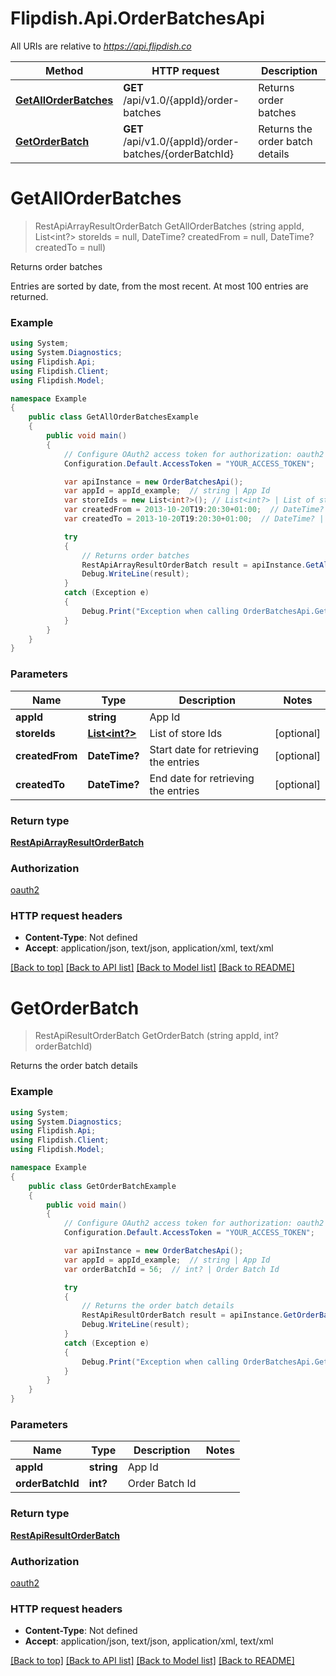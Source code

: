 # Flipdish.Api.OrderBatchesApi

All URIs are relative to *https://api.flipdish.co*

Method | HTTP request | Description
------------- | ------------- | -------------
[**GetAllOrderBatches**](OrderBatchesApi.md#getallorderbatches) | **GET** /api/v1.0/{appId}/order-batches | Returns order batches
[**GetOrderBatch**](OrderBatchesApi.md#getorderbatch) | **GET** /api/v1.0/{appId}/order-batches/{orderBatchId} | Returns the order batch details


<a name="getallorderbatches"></a>
# **GetAllOrderBatches**
> RestApiArrayResultOrderBatch GetAllOrderBatches (string appId, List<int?> storeIds = null, DateTime? createdFrom = null, DateTime? createdTo = null)

Returns order batches

Entries are sorted by date, from the most recent. At most 100 entries are returned.

### Example
```csharp
using System;
using System.Diagnostics;
using Flipdish.Api;
using Flipdish.Client;
using Flipdish.Model;

namespace Example
{
    public class GetAllOrderBatchesExample
    {
        public void main()
        {
            // Configure OAuth2 access token for authorization: oauth2
            Configuration.Default.AccessToken = "YOUR_ACCESS_TOKEN";

            var apiInstance = new OrderBatchesApi();
            var appId = appId_example;  // string | App Id
            var storeIds = new List<int?>(); // List<int?> | List of store Ids (optional) 
            var createdFrom = 2013-10-20T19:20:30+01:00;  // DateTime? | Start date for retrieving the entries (optional) 
            var createdTo = 2013-10-20T19:20:30+01:00;  // DateTime? | End date for retrieving the entries (optional) 

            try
            {
                // Returns order batches
                RestApiArrayResultOrderBatch result = apiInstance.GetAllOrderBatches(appId, storeIds, createdFrom, createdTo);
                Debug.WriteLine(result);
            }
            catch (Exception e)
            {
                Debug.Print("Exception when calling OrderBatchesApi.GetAllOrderBatches: " + e.Message );
            }
        }
    }
}
```

### Parameters

Name | Type | Description  | Notes
------------- | ------------- | ------------- | -------------
 **appId** | **string**| App Id | 
 **storeIds** | [**List&lt;int?&gt;**](int?.md)| List of store Ids | [optional] 
 **createdFrom** | **DateTime?**| Start date for retrieving the entries | [optional] 
 **createdTo** | **DateTime?**| End date for retrieving the entries | [optional] 

### Return type

[**RestApiArrayResultOrderBatch**](RestApiArrayResultOrderBatch.md)

### Authorization

[oauth2](../README.md#oauth2)

### HTTP request headers

 - **Content-Type**: Not defined
 - **Accept**: application/json, text/json, application/xml, text/xml

[[Back to top]](#) [[Back to API list]](../README.md#documentation-for-api-endpoints) [[Back to Model list]](../README.md#documentation-for-models) [[Back to README]](../README.md)

<a name="getorderbatch"></a>
# **GetOrderBatch**
> RestApiResultOrderBatch GetOrderBatch (string appId, int? orderBatchId)

Returns the order batch details

### Example
```csharp
using System;
using System.Diagnostics;
using Flipdish.Api;
using Flipdish.Client;
using Flipdish.Model;

namespace Example
{
    public class GetOrderBatchExample
    {
        public void main()
        {
            // Configure OAuth2 access token for authorization: oauth2
            Configuration.Default.AccessToken = "YOUR_ACCESS_TOKEN";

            var apiInstance = new OrderBatchesApi();
            var appId = appId_example;  // string | App Id
            var orderBatchId = 56;  // int? | Order Batch Id

            try
            {
                // Returns the order batch details
                RestApiResultOrderBatch result = apiInstance.GetOrderBatch(appId, orderBatchId);
                Debug.WriteLine(result);
            }
            catch (Exception e)
            {
                Debug.Print("Exception when calling OrderBatchesApi.GetOrderBatch: " + e.Message );
            }
        }
    }
}
```

### Parameters

Name | Type | Description  | Notes
------------- | ------------- | ------------- | -------------
 **appId** | **string**| App Id | 
 **orderBatchId** | **int?**| Order Batch Id | 

### Return type

[**RestApiResultOrderBatch**](RestApiResultOrderBatch.md)

### Authorization

[oauth2](../README.md#oauth2)

### HTTP request headers

 - **Content-Type**: Not defined
 - **Accept**: application/json, text/json, application/xml, text/xml

[[Back to top]](#) [[Back to API list]](../README.md#documentation-for-api-endpoints) [[Back to Model list]](../README.md#documentation-for-models) [[Back to README]](../README.md)

